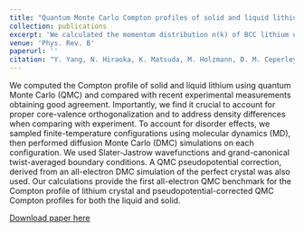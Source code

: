 ```yaml
---
title: "Quantum Monte Carlo Compton profiles of solid and liquid lithium"
collection: publications
excerpt: 'We calculated the momentum distribution n(k) of BCC lithium using all-electron QMC in the grand-canonical ensemble. Kinetic sum rule from finite-size corrected n(k) agrees with thermodynamic limit to 0.1 mha/e. BFD solid - liquid difference agrees well with experiment, but the pseudopotential Compton profile is too narrow due to lack of orthogonalization with core states.'
venue: 'Phys. Rev. B'
paperurl: ''
citation: "Y. Yang, N. Hiraoka, K. Matsuda, M. Holzmann, D. M. Ceperley, &quot;Quantum Monte Carlo Compton profiles of solid and liquid lithium, &quot; <i>Phys. Rev. B</i> <b>101</b>, 165125 (2020)."
---
```

We computed the Compton profile of solid and liquid lithium using quantum Monte Carlo (QMC) and compared with recent experimental measurements obtaining good agreement. Importantly, we find it crucial to account for proper core-valence orthogonalization and to address density differences when comparing with experiment. To account for disorder effects, we sampled finite-temperature configurations using molecular dynamics (MD), then performed diffusion Monte Carlo (DMC) simulations on each configuration. We used Slater-Jastrow wavefunctions and grand-canonical twist-averaged boundary conditions. A QMC pseudopotential correction, derived from an all-electron DMC simulation of the perfect crystal was also used. Our calculations provide the first all-electron QMC benchmark for the Compton profile of lithium crystal and pseudopotential-corrected QMC Compton profiles for both the liquid and solid. 

[Download paper here](https://arxiv.org/abs/1912.12295)
